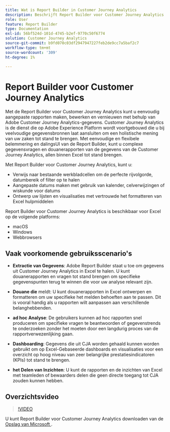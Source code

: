 ```yaml
---
title: Wat is Report Builder in Customer Journey Analytics
description: Beschrijft Report Builder voor Customer Journey Analytics
role: User
feature: Report Builder
type: Documentation
exl-id: 56bf524d-101d-4745-b2ef-9770c50f6774
solution: Customer Journey Analytics
source-git-commit: b9fd070c03df2947947227feb2de9cc7a5baf2c7
workflow-type: tm+mt
source-wordcount: '309'
ht-degree: 1%

---
```


# Report Builder voor Customer Journey Analytics

Met de Report Builder voor Customer Journey Analytics kunt u eenvoudig aangepaste rapporten maken, bewerken en vernieuwen met behulp van Adobe Customer Journey Analytics-gegevens. Customer Journey Analytics is de dienst die op Adobe Experience Platform wordt voortgebouwd die u bij veelvoudige gegevensbronnen laat aansluiten om een holistische mening van uw zaken tot stand te brengen. Met eenvoudige en flexibele belemmering en dalingsUI van de Report Builder, kunt u complexe gegevensvragen en douanerapporten van de gegevens van de Customer Journey Analytics, allen binnen Excel tot stand brengen.

Met Report Builder voor Customer Journey Analytics, kunt u:

- Verwijs naar bestaande werkbladcellen om de perfecte rijvolgorde, datumbereik of filter op te halen
- Aangepaste datums maken met gebruik van kalender, celverwijzingen of wiskunde voor datums
- Ontwerp uw lijsten en visualisaties met vertrouwde het formatteren van Excel hulpmiddelen

Report Builder voor Customer Journey Analytics is beschikbaar voor Excel op de volgende platforms:

- macOS
- Windows
- Webbrowsers

## Vaak voorkomende gebruiksscenario&#39;s

- **Extractie van Gegevens**: Adobe Report Builder staat u toe om gegevens uit Customer Journey Analytics in Excel te halen. U kunt douanerapporten en vragen tot stand brengen om specifieke gegevenspunten terug te winnen die voor uw analyse relevant zijn.

- **Douane die** meldt: U kunt douanerapporten in Excel ontwerpen en formatteren om uw specifieke het melden behoeften aan te passen. Dit is vooral handig als u rapporten wilt aanpassen aan verschillende belanghebbenden.

- **ad hoc Analyse**: De gebruikers kunnen ad hoc rapporten snel produceren om specifieke vragen te beantwoorden of gegevenstrends te onderzoeken zonder het moeten door een langdurig proces van de rapportverwezenlijking gaan.

- **Dashboarding**: Gegevens die uit CJA worden gehaald kunnen worden gebruikt om op Excel-Gebaseerde dashboards en visualisaties voor een overzicht op hoog niveau van zeer belangrijke prestatiesindicatoren (KPIs) tot stand te brengen.

- **het Delen van Inzichten**: U kunt de rapporten en de inzichten van Excel met teamleden of bewaarders delen die geen directe toegang tot CJA zouden kunnen hebben.

## Overzichtsvideo

>[!VIDEO](https://video.tv.adobe.com/v/337569/?quality=12&learn=on)

U kunt Report Builder voor Customer Journey Analytics downloaden van de
[ Opslag van Microsoft ](https://www.microsoft.com/en-us/store/apps/windows).
